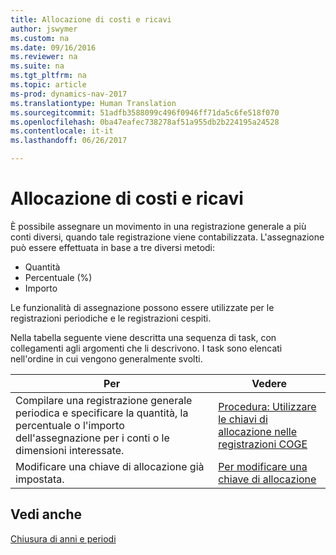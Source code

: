 ```yaml
---
title: Allocazione di costi e ricavi
author: jswymer
ms.custom: na
ms.date: 09/16/2016
ms.reviewer: na
ms.suite: na
ms.tgt_pltfrm: na
ms.topic: article
ms-prod: dynamics-nav-2017
ms.translationtype: Human Translation
ms.sourcegitcommit: 51adfb3588099c496f0946ff71da5c6fe518f070
ms.openlocfilehash: 0ba47eafec738278af51a955db2b224195a24528
ms.contentlocale: it-it
ms.lasthandoff: 06/26/2017

---
```

# <a name="allocate-costs-and-income"></a>Allocazione di costi e ricavi
È possibile assegnare un movimento in una registrazione generale a più conti diversi, quando tale registrazione viene contabilizzata. L'assegnazione può essere effettuata in base a tre diversi metodi:

- Quantità
- Percentuale (%)
- Importo

Le funzionalità di assegnazione possono essere utilizzate per le registrazioni periodiche e le registrazioni cespiti.
<!--You can also distribute the cost or revenue of a line to an intercompany partner when you post a sales or purchase document. When you post the document, a line will be posted in your general journal, and a corresponding line will be created in the intercompany outbox.-->

Nella tabella seguente viene descritta una sequenza di task, con collegamenti agli argomenti che li descrivono. I task sono elencati nell'ordine in cui vengono generalmente svolti.

|Per |Vedere |
|---|----|
|Compilare una registrazione generale periodica e specificare la quantità, la percentuale o l'importo dell'assegnazione per i conti o le dimensioni interessate.|[Procedura: Utilizzare le chiavi di allocazione nelle registrazioni COGE](ui-how-use-allocation-keys-general-journals.md)|
|Modificare una chiave di allocazione già impostata.|[Per modificare una chiave di allocazione](ui-how-use-allocation-keys-general-journals.md)|

## <a name="see-also"></a>Vedi anche
[Chiusura di anni e periodi](year-close-years-periods.md)

